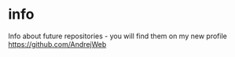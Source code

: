 # info
Info about future repositories - you will find them on my new profile https://github.com/AndrejWeb
